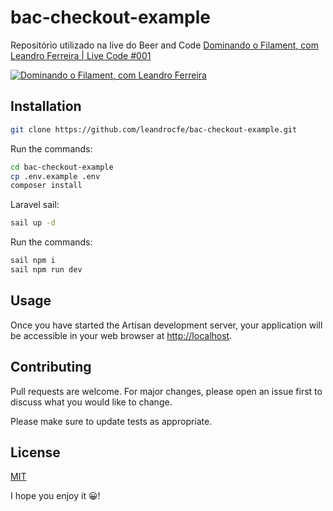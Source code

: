 # bac-checkout-example

Repositório utilizado na live do Beer and Code [ Dominando o Filament, com Leandro Ferreira | Live Code #001](https://www.youtube.com/watch?v=B2HL572A3f0)

[![Dominando o Filament, com Leandro Ferreira](https://img.youtube.com/vi/B2HL572A3f0/2.jpg)](https://www.youtube.com/watch?v=B2HL572A3f0)

## Installation

```bash
git clone https://github.com/leandrocfe/bac-checkout-example.git
```

Run the commands:

```bash
cd bac-checkout-example
cp .env.example .env
composer install
```

Laravel sail:

```bash
sail up -d
```

Run the commands:

```bash
sail npm i
sail npm run dev
```

## Usage

Once you have started the Artisan development server, your application will be accessible in your web browser at [http://localhost](http://localhost).

## Contributing

Pull requests are welcome. For major changes, please open an issue first to discuss what you would like to change.

Please make sure to update tests as appropriate.

## License

[MIT](https://choosealicense.com/licenses/mit/)

I hope you enjoy it 😀!
